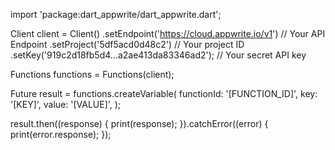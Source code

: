 import 'package:dart_appwrite/dart_appwrite.dart';

Client client = Client()
  .setEndpoint('https://cloud.appwrite.io/v1') // Your API Endpoint
  .setProject('5df5acd0d48c2') // Your project ID
  .setKey('919c2d18fb5d4...a2ae413da83346ad2'); // Your secret API key

Functions functions = Functions(client);

Future result = functions.createVariable(
  functionId: '[FUNCTION_ID]',
  key: '[KEY]',
  value: '[VALUE]',
);

result.then((response) {
  print(response);
}).catchError((error) {
  print(error.response);
});

